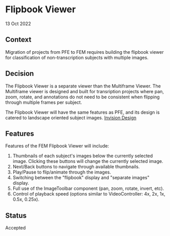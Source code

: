 # Flipbook Viewer

13 Oct 2022

## Context

Migration of projects from PFE to FEM requires building the flipbook viewer for classification of non-transcription subjects with multiple images.

## Decision

The Flipbook Viewer is a separate viewer than the Multiframe Viewer. The Multiframe viewer is designed and built for transription projects where pan, zoom, rotate, and annotations do not need to be consistent when flipping through multiple frames per subject.

The Flipbook Viewer will have the same features as PFE, and its design is catered to landscape oriented subject images. [Invision Design](https://projects.invisionapp.com/prototype/Flipbook-Viewer-cl7ar8qa402m83i01w6uvj5hq)

## Features

Features of the FEM Flipbook Viewer will include:
1. Thumbnails of each subject's images below the currently selected image. Clicking these buttons will change the currently selected image. 
2. Next/Back buttons to navigate through available thumbnails.
3. Play/Pause to flip/animate through the images.
4. Switching between the "flipbook" display and "separate images" display.
5. Full use of the ImageToolbar component (pan, zoom, rotate, invert, etc).
6. Control of playback speed (options similar to VideoController: 4x, 2x, 1x, 0.5x, 0.25x).

## Status

Accepted
